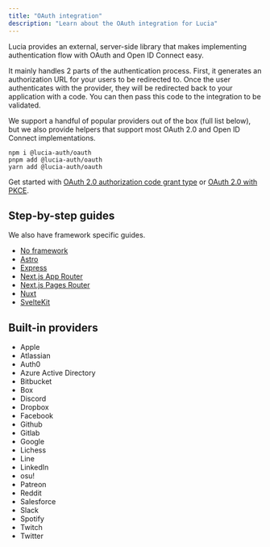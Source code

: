 ```yaml
---
title: "OAuth integration"
description: "Learn about the OAuth integration for Lucia"
---
```


Lucia provides an external, server-side library that makes implementing authentication flow with OAuth and Open ID Connect easy.

It mainly handles 2 parts of the authentication process. First, it generates an authorization URL for your users to be redirected to. Once the user authenticates with the provider, they will be redirected back to your application with a code. You can then pass this code to the integration to be validated.

We support a handful of popular providers out of the box (full list below), but we also provide helpers that support most OAuth 2.0 and Open ID Connect implementations.

```
npm i @lucia-auth/oauth
pnpm add @lucia-auth/oauth
yarn add @lucia-auth/oauth
```

Get started with [OAuth 2.0 authorization code grant type](/oauth/basics/oauth2) or [OAuth 2.0 with PKCE](/oauth/basics/oauth2-pkce).

## Step-by-step guides

We also have framework specific guides.

- [No framework](/guidebook/github-oauth)
- [Astro](/guidebook/github-oauth/astro)
- [Express](/guidebook/github-oauth/express)
- [Next.js App Router](/guidebook/github-oauth/nextjs-app)
- [Next.js Pages Router](/guidebook/github-oauth/nextjs-pages)
- [Nuxt](/guidebook/github-oauth/nuxt)
- [SvelteKit](/guidebook/github-oauth/sveltekit)

## Built-in providers

- Apple
- Atlassian
- Auth0
- Azure Active Directory
- Bitbucket
- Box
- Discord
- Dropbox
- Facebook
- Github
- Gitlab
- Google
- Lichess
- Line
- LinkedIn
- osu!
- Patreon
- Reddit
- Salesforce
- Slack
- Spotify
- Twitch
- Twitter
